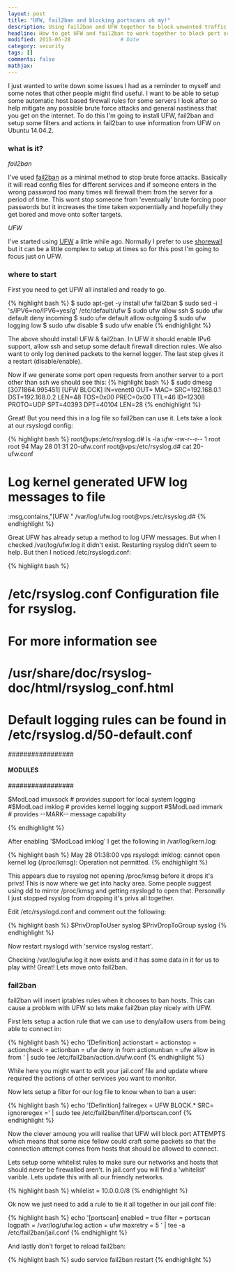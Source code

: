 ```yaml
---
layout: post
title: "UFW, fail2ban and blocking portscans oh my!"
description: Using fail2ban and UFW together to block unwanted traffic
headline: How to get UFW and fail2ban to work together to block port scanning  # Will appear in bold letters on top of the post
modified: 2015-05-28                # Date
category: security
tags: []
comments: false
mathjax:
---
```

I just wanted to write down some issues I had as a reminder to myself and some notes that other people might find useful. I want to be able to setup some automatic host based firewall rules for some servers I look after so help mitigate any possible brute force attacks and general nastiness that you get on the internet. To do this I'm going to install UFW, fail2ban and setup some filters and actions in fail2ban to use information from UFW on Ubuntu 14.04.2.

### what is it? 

*fail2ban*

I've used [fail2ban](http://www.fail2ban.org/) as a minimal method to stop brute force attacks. Basically it will read config files for different services and if someone enters in the wrong password too many times will firewall them from the server for a period of time. This wont stop someone from 'eventually' brute forcing poor passwords but it increases the time taken exponentially and hopefully they get bored and move onto softer targets.

*UFW*

I've started using [UFW](https://help.ubuntu.com/community/UFW) a little while ago. Normally I prefer to use [shorewall](http://shorewall.net/) but it can be a little complex to setup at times so for this post I'm going to focus just on UFW.

### where to start

First you need to get UFW all installed and ready to go.

{% highlight bash %}
$ sudo apt-get -y install ufw fail2ban
$ sudo sed -i 's/IPV6=no/IPV6=yes/g' /etc/default/ufw
$ sudo ufw allow ssh
$ sudo ufw default deny incoming
$ sudo ufw default allow outgoing
$ sudo ufw logging low
$ sudo ufw disable
$ sudo ufw enable
{% endhighlight %}

The above should install UFW & fail2ban. In UFW it should enable IPv6 support, allow ssh and setup some default firewall direction rules. We also want to only log denined packets to the kernel logger. The last step gives it a restart (disable/enable).

Now if we generate some port open requests from another server to a port other than ssh we should see this:
{% highlight bash %}
$ sudo dmesg
[3071864.995451] [UFW BLOCK] IN=venet0 OUT= MAC= SRC=192.168.0.1 DST=192.168.0.2 LEN=48 TOS=0x00 PREC=0x00 TTL=46 ID=12308 PROTO=UDP SPT=40393 DPT=40104 LEN=28
{% endhighlight %}

Great! But you need this in a log file so fail2ban can use it. Lets take a look at our rsyslogd config:

{% highlight bash %}
root@vps:/etc/rsyslog.d# ls -la *ufw*
-rw-r--r--   1 root root    94 May 28 01:31 20-ufw.conf
root@vps:/etc/rsyslog.d# cat 20-ufw.conf
# Log kernel generated UFW log messages to file
:msg,contains,"[UFW " /var/log/ufw.log
root@vps:/etc/rsyslog.d#
{% endhighlight %}

Great UFW has already setup a method to log UFW messages. But when I checked /var/log/ufw.log it didn't exist. Restarting rsyslog didn't seem to help. But then I noticed /etc/rsyslogd.conf:


{% highlight bash %}
#  /etc/rsyslog.conf    Configuration file for rsyslog.
#
#                       For more information see
#                       /usr/share/doc/rsyslog-doc/html/rsyslog_conf.html
#
#  Default logging rules can be found in /etc/rsyslog.d/50-default.conf


#################
#### MODULES ####
#################

$ModLoad imuxsock # provides support for local system logging
#$ModLoad imklog   # provides kernel logging support
#$ModLoad immark  # provides --MARK-- message capability

{% endhighlight %}

After enabling '$ModLoad imklog' I get the following in /var/log/kern.log:

{% highlight bash %}
May 28 01:38:00 vps rsyslogd: imklog: cannot open kernel log (/proc/kmsg): Operation not permitted.
{% endhighlight %}

This appears due to rsyslog not opening /proc/kmsg before it drops it's privs! This is now where we get into hacky area. Some people suggest using dd to mirror /proc/kmsg and getting rsyslogd to open that. Personally I just stopped rsyslog from dropping it's privs all together.

Edit /etc/rsyslogd.conf and comment out the following:

{% highlight bash %}
$PrivDropToUser syslog
$PrivDropToGroup syslog
{% endhighlight %}

Now restart rsyslogd with 'service rsyslog restart'.

Checking /var/log/ufw.log it now exists and it has some data in it for us to play with! Great! Lets move onto fail2ban.

### fail2ban

fail2ban will insert iptables rules when it chooses to ban hosts. This can cause a problem with UFW so lets make fail2ban play nicely with UFW.

First lets setup a action rule that we can use to deny/allow users from being able to connect in:

{% highlight bash %}
echo '[Definition]
actionstart =
actionstop =
actioncheck =
actionban = ufw deny in from <ip>
actionunban = ufw allow in from <ip>' | sudo tee /etc/fail2ban/action.d/ufw.conf
{% endhighlight %}

While here you might want to edit your jail.conf file and update where required the actions of other services you want to monitor.

Now lets setup a filter for our log file to know when to ban a user:

{% highlight bash %}
echo '[Definition]
failregex = UFW BLOCK.* SRC=<HOST>
ignoreregex =' | sudo tee /etc/fail2ban/filter.d/portscan.conf
{% endhighlight %}

Now the clever amoung you will realise that UFW will block port ATTEMPTS which means that some nice fellow could craft some packets so that the connection attempt comes from hosts that should be allowed to connect.

Lets setup some whitelist rules to make sure our networks and hosts that should never be firewalled aren't. In jail.conf you will find a 'whitelist' varible. Lets update this with all our friendly networks.

{% highlight bash %}
whilelist = 10.0.0.0/8
{% endhighlight %}

Ok now we just need to add a rule to tie it all together in our jail.conf file:

{% highlight bash %}
echo '[portscan]
enabled  = true
filter   = portscan
logpath  = /var/log/ufw.log
action   = ufw
maxretry = 5
' | tee -a /etc/fail2ban/jail.conf
{% endhighlight %}

And lastly don't forget to reload fail2ban:

{% highlight bash %}
sudo service fail2ban restart
{% endhighlight %}
